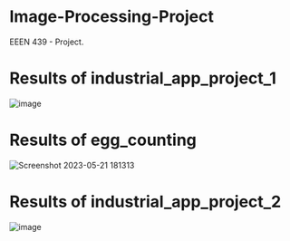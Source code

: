 # Image-Processing-Project
EEEN 439 - Project.


# Results of industrial_app_project_1
![image](https://github.com/MertBalkan/Image-Processing-Project/assets/43827959/237f6472-104c-4dbf-99a4-305654a95b18)

# Results of egg_counting
![Screenshot 2023-05-21 181313](https://github.com/MertBalkan/Image-Processing-Project/assets/43827959/c3205acc-a120-48ed-8c81-a44581d81489)

# Results of industrial_app_project_2
![image](https://github.com/MertBalkan/Image-Processing-Project/assets/43827959/7d909494-f5c4-4175-9c45-f4ca3d098e8e)
